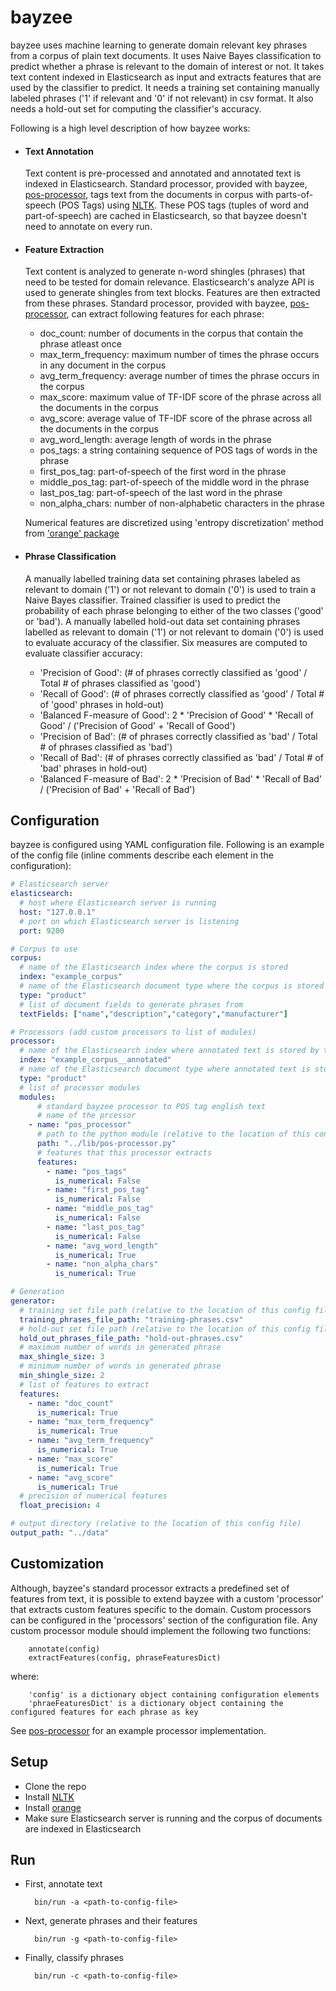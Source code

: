 bayzee
======
bayzee uses machine learning to generate domain relevant key phrases from a corpus of plain text documents.
It uses Naive Bayes classification to predict whether a phrase is relevant to the domain of interest or not.
It takes text content indexed in Elasticsearch as input and extracts features that are used by the classifier to predict.
It needs a training set containing manually labeled phrases ('1' if relevant and '0' if not relevant) in csv format.
It also needs a hold-out set for computing the classifier's accuracy.

Following is a high level description of how bayzee works:

* #### Text Annotation
  Text content is pre-processed and annotated and annotated text is indexed in Elasticsearch.
  Standard processor, provided with bayzee, [pos-processor](./lib/pos-processor.py), tags text from the documents in corpus with parts-of-speech (POS Tags) using [NLTK](http://www.nltk.org).
  These POS tags (tuples of word and part-of-speech) are cached in Elasticsearch, so that bayzee doesn't need to annotate on every run.

* #### Feature Extraction
  Text content is analyzed to generate n-word shingles (phrases) that need to be tested for domain relevance.
  Elasticsearch's analyze API is used to generate shingles from text blocks.
  Features are then extracted from these phrases.
  Standard processor, provided with bayzee, [pos-processor](./lib/pos-processor.py), can extract following features for each phrase:
  
  * doc_count: number of documents in the corpus that contain the phrase atleast once
  * max_term_frequency: maximum number of times the phrase occurs in any document in the corpus
  * avg_term_frequency: average number of times the phrase occurs in the corpus
  * max_score: maximum value of TF-IDF score of the phrase across all the documents in the corpus
  * avg_score: average value of TF-IDF score of the phrase across all the documents in the corpus
  * avg_word_length: average length of words in the phrase
  * pos_tags: a string containing sequence of POS tags of words in the phrase
  * first_pos_tag: part-of-speech of the first word in the phrase
  * middle_pos_tag: part-of-speech of the middle word in the phrase
  * last_pos_tag: part-of-speech of the last word in the phrase
  * non_alpha_chars: number of non-alphabetic characters in the phrase
  
  Numerical features are discretized using 'entropy discretization' method from ['orange' package](http://orange.biolab.si)

* #### Phrase Classification
  A manually labelled training data set containing phrases labeled as relevant to domain ('1') or not relevant to domain ('0') is used to train a Naive Bayes classifier.
  Trained classifier is used to predict the probability of each phrase belonging to either of the two classes ('good' or 'bad').
  A manually labelled hold-out data set containing phrases labelled as relevant to domain ('1') or not relevant to domain ('0') is used to evaluate accuracy of the classifier.
  Six measures are computed to evaluate classifier accuracy:
  
  * 'Precision of Good': (# of phrases correctly classified as 'good' / Total # of phrases classified as 'good')
  * 'Recall of Good': (# of phrases correctly classified as 'good' / Total # of 'good' phrases in hold-out)
  * 'Balanced F-measure of Good': 2 * 'Precision of Good' * 'Recall of Good' / ('Precision of Good' + 'Recall of Good')
  * 'Precision of Bad': (# of phrases correctly classified as 'bad' / Total # of phrases classified as 'bad')
  * 'Recall of Bad': (# of phrases correctly classified as 'bad' / Total # of 'bad' phrases in hold-out)
  * 'Balanced F-measure of Bad': 2 * 'Precision of Bad' * 'Recall of Bad' / ('Precision of Bad' + 'Recall of Bad')

## Configuration
  bayzee is configured using YAML configuration file. Following is an example of the config file (inline comments describe each element in the configuration):
  
  ```yaml
  # Elasticsearch server
  elasticsearch: 
    # host where Elasticsearch server is running
    host: "127.0.0.1"
    # port on which Elasticsearch server is listening
    port: 9200
  
  # Corpus to use
  corpus:
    # name of the Elasticsearch index where the corpus is stored
    index: "example_corpus"
    # name of the Elasticsearch document type where the corpus is stored
    type: "product"
    # list of document fields to generate phrases from
    textFields: ["name","description","category","manufacturer"]
  
  # Processors (add custom processors to list of modules)
  processor:
    # name of the Elasticsearch index where annotated text is stored by the processors
    index: "example_corpus__annotated"
    # name of the Elasticsearch document type where annotated text is stored by the processors
    type: "product"
    # list of processor modules
    modules:
        # standard bayzee processor to POS tag english text
        # name of the prcessor
      - name: "pos_processor"
        # path to the python module (relative to the location of this config file)
        path: "../lib/pos-processor.py"
        # features that this processor extracts
        features:
          - name: "pos_tags"
            is_numerical: False
          - name: "first_pos_tag"
            is_numerical: False
          - name: "middle_pos_tag"
            is_numerical: False
          - name: "last_pos_tag"
            is_numerical: False
          - name: "avg_word_length"
            is_numerical: True
          - name: "non_alpha_chars"
            is_numerical: True
  
  # Generation
  generator:
    # training set file path (relative to the location of this config file)
    training_phrases_file_path: "training-phrases.csv"
    # hold-out set file path (relative to the location of this config file)
    hold_out_phrases_file_path: "hold-out-phrases.csv"
    # maximum number of words in generated phrase
    max_shingle_size: 3
    # minimum number of words in generated phrase
    min_shingle_size: 2
    # list of features to extract
    features:
      - name: "doc_count"
        is_numerical: True
      - name: "max_term_frequency"
        is_numerical: True
      - name: "avg_term_frequency"
        is_numerical: True
      - name: "max_score"
        is_numerical: True
      - name: "avg_score"
        is_numerical: True
    # precision of numerical features
    float_precision: 4
  
  # output directory (relative to the location of this config file)
  output_path: "../data"
  ```

## Customization
Although, bayzee's standard processor extracts a predefined set of features from text, it is possible to extend bayzee with a custom 'processor' that extracts custom features specific to the domain. Custom processors can be configured in the 'processors' section of the configuration file. Any custom processor module should implement the following two functions:

        annotate(config) 
        extractFeatures(config, phraseFeaturesDict)
        
where:

        'config' is a dictionary object containing configuration elements
        'phraeFeaturesDict' is a dictionary object containing the configured features for each phrase as key

See [pos-processor](./lib/pos-processor.py) for an example processor implementation.

## Setup

* Clone the repo
* Install [NLTK](http://www.nltk.org/install.html)
* Install [orange](http://orange.biolab.si/download)
* Make sure Elasticsearch server is running and the corpus of documents are indexed in Elasticsearch

## Run

* First, annotate text

        bin/run -a <path-to-config-file>

* Next, generate phrases and their features

        bin/run -g <path-to-config-file>

* Finally, classify phrases

        bin/run -c <path-to-config-file>
